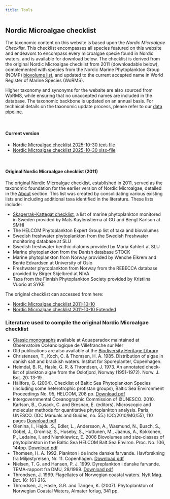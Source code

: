 ```yaml
---
title: Tools
---
```


## Nordic Microalgae checklist

The taxonomic content on this website is based upon the _Nordic Microalgae Checklist_. This checklist encompasses all species featured on this website and endeavors to encompass every microalgae specie found in Nordic waters, and is available for download below. The checklist is derived from the original Nordic Microalgae checklist from 2011 (downloadable below), complemented with species from the Nordic Marine Phytoplankton Group (NOMP) [biovolume list](/biovolume-lists/), and updated to the current accepted name in World Register of Marine Species (WoRMS). 

Higher taxonomy and synonyms for the website are also sourced from WoRMS, while ensuring that no unaccepted names are included in the database. The taxonomic backbone is updated on an annual basis. For technical details on the taxonomic update process, please refer to our [data pipeline](https://github.com/nordicmicroalgae/pipeline).

&nbsp;  

#### Current version

* [Nordic Microalgae checklist 2025-10-30 text-file](https://www.smhi.se/oceanografi/oce_info_data/shark_web/downloads/sbdi/checklists/2025-10-30/nordicmicroalgae_checklist_2025_Oct_30.txt)
* [Nordic Microalgae checklist 2025-10-30 xlsx-file](https://www.smhi.se/oceanografi/oce_info_data/shark_web/downloads/sbdi/checklists/2025-10-30/nordicmicroalgae_checklist_2025_Oct_30.xlsx)

&nbsp;  

#### Original Nordic Microalgae checklist (2011)

The original Nordic Microalgae checklist, established in 2011, served as the taxonomic foundation for the earlier version of Nordic Microalgae, detailed in the [About](/about/) section. This list was created by consolidating various existing lists and including additional taxa identified in the literature. These lists include:

* [Skagerrak-Kattegat checklist](https://www.smhi.se/oceanografi/oce_info_data/plankton_checklist/ssshome.htm), a list of marine phytoplankton monitored in Sweden provided by Mats Kuylenstierna at GU and Bengt Karlson at SMHI
* The HELCOM Phytoplankton Expert Group list of taxa and biovolumes
* Swedish freshwater phytoplankton from the Swedish Freshwater monitoring database at SLU
* Swedish freshwater benthic diatoms provided by Maria Kahlert at SLU 
* Marine phytoplankton from the Danish database STOCK 
* Marine phytoplankton from Norway provided by Wenche Eikrem and Bente Edvardsen at University of Oslo
* Freshwater phytoplankton from Norway from the REBECCA database provided by Birger Skjelbred at NIVA 
* Taxa from the Finnish Phytoplankton Society provided by Kristiina Vuorio at SYKE 

The original checklist can accessed from here:
* [Nordic Microalgae checklist 2011-10-10](https://www.smhi.se/oceanografi/oce_info_data/shark_web/downloads/sbdi/checklists/2011-10-10/nordicmicroalgae_checklist_2011_Oct_10.xls)
* [Nordic Microalgae checklist 2011-10-10 Extended](https://www.smhi.se/oceanografi/oce_info_data/shark_web/downloads/sbdi/checklists/2011-10-10/nordicmicroalgae_extended_checklist_2011_Oct_10.xls)
&nbsp;  

### Literature used to compile the original Nordic Microalgae checklist

- [Classic monographs](http://www.obs-vlfr.fr/LOV/aquaparadox/html/ClassicMonographs.php) available at Aquaparadox maintained at Observatoire Océanologique de Villefranche sur Mer
- Old publications are also available at the [Biodiversity Heritage Library](http://www.biodiversitylibrary.org/)
- Christensen, T., Koch, C. & Thomsen, H. A. 1985. Distribution of algae in danish salt and brackish waters. Institut for Sporeplanter, Copenhagen.
- Heimdal, B. R., Hasle, G. R. & Throndsen, J. 1973. An annotated check-list of plankton algae from the Oslofjord, Norway (1951-1972). Norw. J. Bot. 20: 13-19.
- Hällfors, G. (2004). Checklist of Baltic Sea Phytoplankton Species (including some heterotrophic protistan groups), Baltic Sea Environment Proceedings No. 95, HELCOM, 208 pp. [Download pdf](https://www.helcom.fi/wp-content/uploads/2019/10/BSEP95.pdf)
- Intergovernmental Oceanographic Commission of ©UNESCO. 2010. Karlson, B., Cusack, C. and Bresnan, E. (editors). Microscopic and molecular methods for quantitative phytoplankton analysis. Paris, UNESCO. (IOC Manuals and Guides, no. 55.) IOC/2010/MG/55), 110 pages [Download pdf](https://repository.oceanbestpractices.org/handle/11329/303)
- Olenina, I., Hajdu, S., Edler, L., Andersson, A., Wasmund, N., Busch, S., Göbel, J., Gromisz, S., Huseby, S., Huttunen, M., Jaanus, A., Kokkonen, P., Ledaine, I. and Niemkiewicz, E. 2006 Biovolumes and size-classes of phytoplankton in the Baltic Sea HELCOM Balt.Sea Environ. Proc. No. 106, 144pp. [Download pdf](https://helcom.fi/wp-content/uploads/2019/08/BSEP106.pdf)
- Thomsen, H. A. 1992. Plankton i de indre danske farvande. Havforskning fra Miljøstyrelsen, Nr. 11. Copenhagen. [Download pdf](https://www2.mst.dk/Udgiv/publikationer/1992/87-7810-034-8/pdf/87-7810-034-8.pdf)
- Nielsen, T. G. and Hansen, P. J. 1999. Dyreplankton i danske farvande. TEMA-rapport fra DMU, 28/1999. [Download pdf](https://www2.dmu.dk/1_Viden/2_Publikationer/3_temarapporter/rapporter/87-7772-469-0.pdf?fbclid=IwAR1VG4rC_G-KP2niN6p2EERBr2fwd3nyln7CTnf0iqkBuPjwbQmyPWmOvhc)
- Throndsen, J. 1969. Flagellates of Norwegian coastal waters. Nytt Mag. Bot. 16: 161-216.
- Throndsen, J., Hasle, G.R. and Tangen, K. (2007). Phytoplankton of Norwegian Coastal Waters, Almater forlag, 341 pp.
